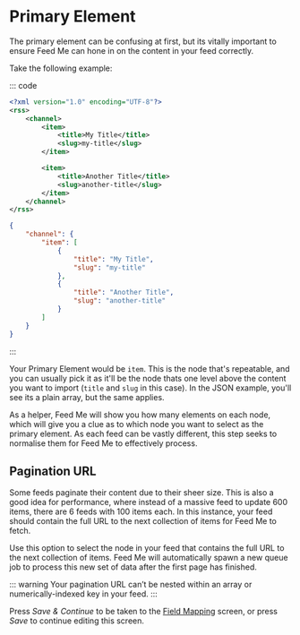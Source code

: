 # Primary Element

The primary element can be confusing at first, but its vitally important to ensure Feed Me can hone in on the content in your feed correctly.

Take the following example:

::: code
```xml
<?xml version="1.0" encoding="UTF-8"?>
<rss>
    <channel>
        <item>
            <title>My Title</title>
            <slug>my-title</slug>
        </item>

        <item>
            <title>Another Title</title>
            <slug>another-title</slug>
        </item>
    </channel>
</rss>
```

```json
{
    "channel": {
        "item": [
            {
                "title": "My Title",
                "slug": "my-title"
            },
            {
                "title": "Another Title",
                "slug": "another-title"
            }
        ]
    }
}
```
:::

Your Primary Element would be `item`. This is the node that's repeatable, and you can usually pick it as it'll be the node thats one level above the content you want to import (`title` and `slug` in this case). In the JSON example, you'll see its a plain array, but the same applies.

As a helper, Feed Me will show you how many elements on each node, which will give you a clue as to which node you want to select as the primary element. As each feed can be vastly different, this step seeks to normalise them for Feed Me to effectively process.

## Pagination URL

Some feeds paginate their content due to their sheer size. This is also a good idea for performance, where instead of a massive feed to update 600 items, there are 6 feeds with 100 items each. In this instance, your feed should contain the full URL to the next collection of items for Feed Me to fetch.

Use this option to select the node in your feed that contains the full URL to the next collection of items. Feed Me will automatically spawn a new queue job to process this new set of data after the first page has finished.

::: warning
Your pagination URL can’t be nested within an array or numerically-indexed key in your feed.
:::

Press _Save & Continue_ to be taken to the [Field Mapping](field-mapping.md) screen, or press _Save_ to continue editing this screen.
